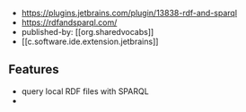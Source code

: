 
- https://plugins.jetbrains.com/plugin/13838-rdf-and-sparql
- https://rdfandsparql.com/
- published-by: [[org.sharedvocabs]]
- [[c.software.ide.extension.jetbrains]]

## Features

- query local RDF files with SPARQL
- 